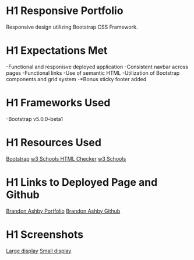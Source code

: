 # H1 Responsive Portfolio

Responsive design utilizing Bootstrap CSS Framework.

# H1 Expectations Met

-Functional and responisve deployed application
-Consistent navbar across pages
-Functional links
-Use of semantic HTML
-Utilization of Bootstrap components and grid system
-*Bonus sticky footer added
# H1 Frameworks Used
-Bootstrap v5.0.0-beta1 

# H1 Resources Used
[Bootstrap](https://getbootstrap.com/)
[w3 Schools HTML Checker](https://validator.w3.org/nu/)
[w3 Schools](https://www.w3schools.com/bootstrap/)

# H1 Links to Deployed Page and Github
[Brandon Ashby Portfolio](https://bash7325.github.io/responsive-portfolio/)
[Brandon Ashby Github](https://github.com/bash7325)

# H1 Screenshots
[Large display](https://i.imgur.com/PFXo26y.png)
[Small display](https://i.imgur.com/r2nxvTP.png)